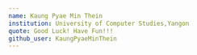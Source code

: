 ```yaml
---
name: Kaung Pyae Min Thein
institution: University of Computer Studies,Yangon
quote: Good Luck! Have Fun!!!
github_user: KaungPyaeMinThein
---
```

